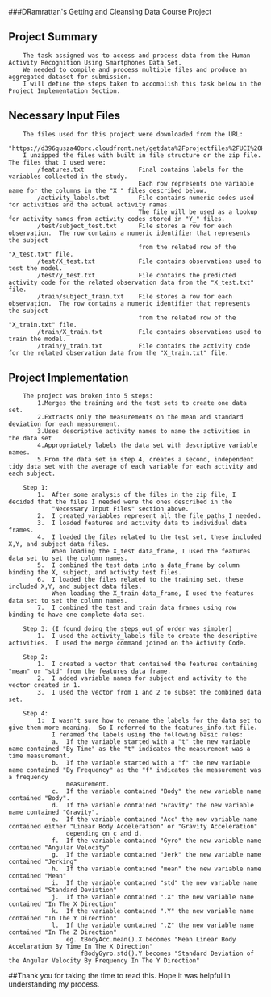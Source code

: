 ###DRamrattan's Getting and Cleansing Data Course Project

##	Project Summary
		The task assigned was to access and process data from the Human Activity Recognition Using Smartphones Data Set.
		We needed to compile and process multiple files and produce an aggregated dataset for submission.
		I will define the steps taken to accomplish this task below in the Project Implementation Section.
		
##	Necessary Input Files
		The files used for this project were downloaded from the URL:
			"https://d396qusza40orc.cloudfront.net/getdata%2Fprojectfiles%2FUCI%20HAR%20Dataset.zip
		I unzipped the files with built in file structure or the zip file.  The files that I used were:
			/features.txt				Final contains labels for the variables collected in the study.  
										Each row represents one variable name for the columns in the "X_" files described below.
			/activity_labels.txt		File contains numeric codes used for activities and the actual activity names.
										The file will be used as a lookup for activity names from activity codes stored in "Y_" files.
			/test/subject_test.txt		File stores a row for each observation.  The row contains a numeric identifier that represents the subject
										from the related row of the "X_test.txt" file.
			/test/X_test.txt			File contains observations used to test the model.  
			/test/y_test.txt			File contains the predicted activity code for the related observation data from the "X_test.txt" file.
			/train/subject_train.txt	File stores a row for each observation.  The row contains a numeric identifier that represents the subject
										from the related row of the "X_train.txt" file.
			/train/X_train.txt			File contains observations used to train the model.  
			/train/y_train.txt			File contains the activity code for the related observation data from the "X_train.txt" file.
			
##	Project Implementation
		The project was broken into 5 steps:
			1.Merges the training and the test sets to create one data set.
			2.Extracts only the measurements on the mean and standard deviation for each measurement. 
			3.Uses descriptive activity names to name the activities in the data set
			4.Appropriately labels the data set with descriptive variable names. 
			5.From the data set in step 4, creates a second, independent tidy data set with the average of each variable for each activity and each subject.
			
		Step 1:
			1.	After some analysis of the files in the zip file, I decided that the files I needed were the ones described in the 
				"Necessary Input Files" section above.  
			2.	I created variables represent all the file paths I needed.
			3.	I loaded features and activity data to individual data frames.
			4.	I loaded the files related to the test set, these included X,Y, and subject data files.
				When loading the X_test data_frame, I used the features data set to set the column names.
			5.	I combined the test data into a data_frame by column binding the X, subject, and activity test files.  
			6.	I loaded the files related to the training set, these included X,Y, and subject data files.
				When loading the X_train data_frame, I used the features data set to set the column names.
			7.	I combined the test and train data frames using row binding to have one complete data set.
		
		Step 3:	(I found doing the steps out of order was simpler)
			1.	I used the activity_labels file to create the descriptive activities.  I used the merge command joined on the Activity Code.
		
		Step 2:	
			1.	I created a vector that contained the features containing "mean" or "std" from the features data frame.
			2.	I added variable names for subject and activity to the vector created in 1.
			3.	I used the vector from 1 and 2 to subset the combined data set.
			
		Step 4:
			1:	I wasn't sure how to rename the labels for the data set to give them more meaning.  So I referred to the features_info.txt file.
				I renamed the labels using the following basic rules:
				a.	If the variable started with a "t" the new variable name contained "By Time" as the "t" indicates the measurement was a time measurement.
				b.	If the variable started with a "f" the new variable name contained "By Frequency" as the "f" indicates the measurement was a frequency
					measurement.
				c.	If the variable contained "Body" the new variable name contained "Body". 
				d.	If the variable contained "Gravity" the new variable name contained "Gravity".
				e.	If the variable contained "Acc" the new variable name contained either "Linear Body Acceleration" or "Gravity Acceleration" 
					depending on c and d.
				f.	If the variable contained "Gyro" the new variable name contained "Angular Velocity"
				g.	If the variable contained "Jerk" the new variable name contained "Jerking"
				h.	If the variable contained "mean" the new variable name contained "Mean"
				i.	If the variable contained "std" the new variable name contained "Standard Deviation"
				j.	If the variable contained ".X" the new variable name contained "In The X Direction"
				k.	If the variable contained ".Y" the new variable name contained "In The Y Direction"
				l.	If the variable contained ".Z" the new variable name contained "In The Z Direction"
					eg. tBodyAcc.mean().X becomes "Mean Linear Body Accelaration By Time In The X Direction"
						fBodyGyro.std().Y becomes "Standard Deviation of the Angular Velocity By Frequency In The Y Direction"
				
##Thank you for taking the time to read this.  Hope it was helpful in understanding my process.
